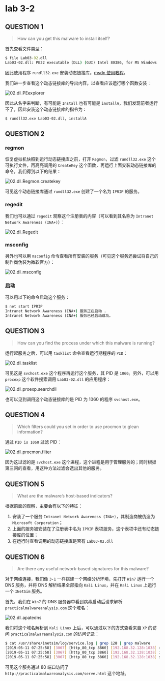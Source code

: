 # lab 3-2

## QUESTION 1

> How can you get this malware to install itself?

首先查看文件类型：

```cmd
$ file Lab03-02.dll
Lab03-02.dll: PE32 executable (DLL) (GUI) Intel 80386, for MS Windows
```

因此使用程序 `rundll32.exe` 安装动态链接库，[msdn 使用教程](<https://support.microsoft.com/en-us/help/164787/info-windows-rundll-and-rundll32-interface>)。

我们进一步查看这个动态链接库的导出内容，以查看应该运行哪个函数安装：

![02.dll.PEexplorer](./02.dll.PEexplorer.png)

因此从名字来判断，有可能是 `Install` 也有可能是 `installA`，我们发现前者运行不了，因此安装这个动态链接库的指令为：

```bash
$ rundll32.exe Lab03-02.dll, installA
```

## QUESTION 2

### regmon

恢复虚拟机快照到运行动态链接库之前，打开 `Regmon`，过滤 `rundll32.exe` 这个可执行文件，再高亮调用的 `CreateKey` 这个函数，再运行上面安装动态链接库的命令，我们得到以下的结果：

![02.dll.Regmon.createkey](./02.dll.Regmon.createkey.png)

可见这个动态链接库通过 `rundll32.exe` 创建了一个名为 `IPRIP` 的服务。

### regedit

我们也可以通过 `regedit` 观察这个注册表的内容（可以看到其名称为 `Intranet Network Awareness (INA+)`）：

![02.dll.Regedit](./02.dll.Regedit.png)

### msconfig

另外也可以用 `msconfig` 命令查看所有安装的服务（可见这个服务还尝试将自己的制作商伪装为微软官方）：

![02.dll.msconfig](./02.dll.msconfig.png)

### 启动

可以用以下的命令启动这个服务：

```cmd
$ net start IPRIP
Intranet Network Awareness (INA+) 服务正在启动 .
Intranet Network Awareness (INA+) 服务已经启动成功。
```

## QUESTION 3

> How can you find the process under which this malware is running?

运行起服务之后，可以用 `tasklist` 命令查看运行期程序的 `PID`：

![02.dll.tasklist](./02.dll.tasklist.png)

可见这是 `svchost.exe` 这个程序再运行这个服务，其 PID 是 `1060`。另外，可以用 `procexp` 这个软件搜索调用 `Lab03-02.dll` 的应用程序：

![02.dll.proexp.searchdll](./02.dll.proexp.searchdll.png)

也可以见到调用这个动态链接库的是 PID 为 1060 的程序 `svchost.exe`。

## QUESTION 4

> Which filters could you set in order to use procmon to glean information?

通过 `PID is 1060` 过滤 PID：

![02.dll.procmon.filter](./02.dll.procmon.filter.png)

因为这过滤的是 `svchost.exe` 这个进程，这个进程是用于管理服务的；同时根据第三问的查看，用这种方法过滤会选出其他的服务。

## QUESTION 5

> What are the malware’s host-based indicators?

根据前面的观察，主要会有以下的特征：

1. 安装了一个服务 `Intranet Network Awareness (INA+)`，其制造商被伪造为 `Microsoft Corporation`；
2. 上面的服务被安装在了注册表中名为 `IPRIP` 表项服务，这个表项中还有动态链接库的位置；
3. 在运行时查看调用的动态链接库是否有 `Lab03-02.dll`

## QUESTION 6

> Are there any useful network-based signatures for this malware?

对于网络连接，我们像 `3-1` 一样搭建一个网络分析环境，先打开 `Win7` 运行一个 DNS 服务，并将 DNS 解析结果全部指向 `Kali Linux`，并在 `Kali Linux` 上运行一个 `INetSim` 服务。

首先，我们在 `Win7` 的 DNS 服务器中看到病毒启动后请求解析 `practicalmalwareanalysis.com` 这个域名：

![02.dll.apatedns](./02.dll.apatedns.png)

我们将这个域名解析到 `Kali Linux` 上后，可以通过以下的方式查看来自 `XP`  的访问 `practicalmalwareanalysis.com` 的访问记录：

```bash
$ cat /usr/share/inetsim/log/service.log | grep 128 | grep malware
[2019-05-11 07:25:58] [3067] [http_80_tcp 3860] [192.168.32.128:1038] recv: Host: practicalmalwareanalysis.com
[2019-05-11 07:25:58] [3067] [http_80_tcp 3860] [192.168.32.128:1038] info: Request URL: http://practicalmalwareanalysis.com/serve.html
[2019-05-11 07:25:58] [3067] [http_80_tcp 3860] [192.168.32.128:1038] stat: 1 method=GET url=http://practicalmalwareanalysis.com/serve.html sent=/usr/share/inetsim/data/http/fakefiles/sample.html postdata=
```

可见这个服务通过 80 端口访问了 `http://practicalmalwareanalysis.com/serve.html` 这个地址。